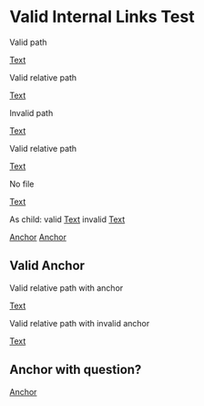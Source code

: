 # Valid Internal Links Test

Valid path

[Text](test.md)

Valid relative path

[Text](../valid-images/test.md)

Invalid path

[Text](test.invalid)

Valid relative path

[Text](../valid-images/invalid.md)

No file

[Text](../valid-images)

As child: valid [Text](test.md) invalid [Text](test.invalid)

[Anchor](#valid-anchor)
[Anchor](#invalid-anchor)

## Valid Anchor

Valid relative path with anchor

[Text](../valid-images/test.md#valid-external-anchor)

Valid relative path with invalid anchor

[Text](../valid-images/test.md#invalid-external-anchor)

## Anchor with question?

[Anchor](#anchor-with-question)
